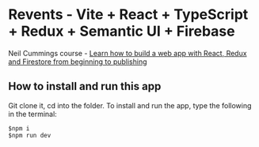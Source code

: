 # Revents - Vite + React + TypeScript + Redux + Semantic UI + Firebase

Neil Cummings course - [Learn how to build a web app with React, Redux and Firestore from beginning to publishing](https://www.udemy.com/course/build-an-app-with-react-redux-and-firestore-from-scratch/)

## How to install and run this app

Git clone it, cd into the folder.
To install and run the app, type the following in the terminal:

```console
$npm i
$npm run dev
```
